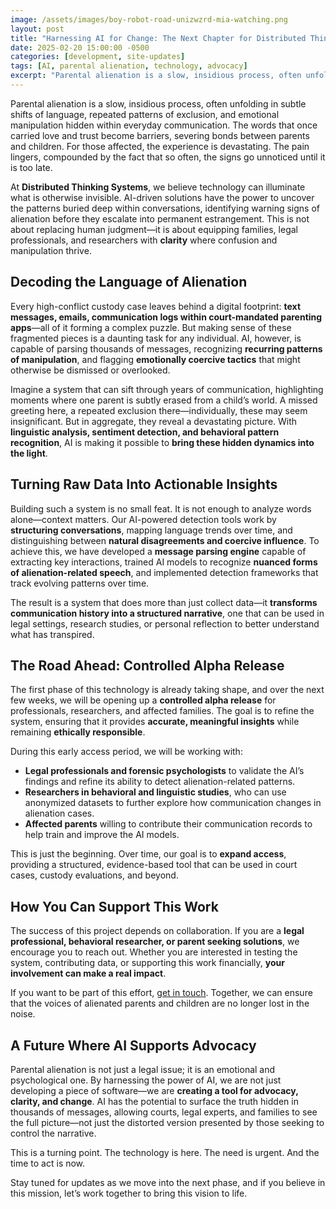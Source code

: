 ```yaml
---
image: /assets/images/boy-robot-road-unizwzrd-mia-watching.png
layout: post
title: "Harnessing AI for Change: The Next Chapter for Distributed Thinking Systems"
date: 2025-02-20 15:00:00 -0500
categories: [development, site-updates]
tags: [AI, parental alienation, technology, advocacy]
excerpt: "Parental alienation is a slow, insidious process, often unfolding in subtle shifts of language, repeated patterns of exclusion, and emotional manipulation hidden within everyday communication. The words that once carried love and trust become barriers, severing bonds between parents and children. For those affected, the experience is devastating. The pain lingers, compounded by the fact that so often, the signs go unnoticed until it is too late."
---
```


Parental alienation is a slow, insidious process, often unfolding in subtle shifts of language, repeated patterns of exclusion, and emotional manipulation hidden within everyday communication. The words that once carried love and trust become barriers, severing bonds between parents and children. For those affected, the experience is devastating. The pain lingers, compounded by the fact that so often, the signs go unnoticed until it is too late.

At **Distributed Thinking Systems**, we believe technology can illuminate what is otherwise invisible. AI-driven solutions have the power to uncover the patterns buried deep within conversations, identifying warning signs of alienation before they escalate into permanent estrangement. This is not about replacing human judgment—it is about equipping families, legal professionals, and researchers with **clarity** where confusion and manipulation thrive.

## Decoding the Language of Alienation

Every high-conflict custody case leaves behind a digital footprint: **text messages, emails, communication logs within court-mandated parenting apps**—all of it forming a complex puzzle. But making sense of these fragmented pieces is a daunting task for any individual. AI, however, is capable of parsing thousands of messages, recognizing **recurring patterns of manipulation**, and flagging **emotionally coercive tactics** that might otherwise be dismissed or overlooked.

Imagine a system that can sift through years of communication, highlighting moments where one parent is subtly erased from a child’s world. A missed greeting here, a repeated exclusion there—individually, these may seem insignificant. But in aggregate, they reveal a devastating picture. With **linguistic analysis, sentiment detection, and behavioral pattern recognition**, AI is making it possible to **bring these hidden dynamics into the light**.

## Turning Raw Data Into Actionable Insights

Building such a system is no small feat. It is not enough to analyze words alone—context matters. Our AI-powered detection tools work by **structuring conversations**, mapping language trends over time, and distinguishing between **natural disagreements and coercive influence**. To achieve this, we have developed a **message parsing engine** capable of extracting key interactions, trained AI models to recognize **nuanced forms of alienation-related speech**, and implemented detection frameworks that track evolving patterns over time.

The result is a system that does more than just collect data—it **transforms communication history into a structured narrative**, one that can be used in legal settings, research studies, or personal reflection to better understand what has transpired.

## The Road Ahead: Controlled Alpha Release

The first phase of this technology is already taking shape, and over the next few weeks, we will be opening up a **controlled alpha release** for professionals, researchers, and affected families. The goal is to refine the system, ensuring that it provides **accurate, meaningful insights** while remaining **ethically responsible**.

During this early access period, we will be working with:

- **Legal professionals and forensic psychologists** to validate the AI’s findings and refine its ability to detect alienation-related patterns.
- **Researchers in behavioral and linguistic studies**, who can use anonymized datasets to further explore how communication changes in alienation cases.
- **Affected parents** willing to contribute their communication records to help train and improve the AI models.

This is just the beginning. Over time, our goal is to **expand access**, providing a structured, evidence-based tool that can be used in court cases, custody evaluations, and beyond.

## How You Can Support This Work

The success of this project depends on collaboration. If you are a **legal professional, behavioral researcher, or parent seeking solutions**, we encourage you to reach out. Whether you are interested in testing the system, contributing data, or supporting this work financially, **your involvement can make a real impact**.

If you want to be part of this effort, [get in touch](/contact). Together, we can ensure that the voices of alienated parents and children are no longer lost in the noise.

## A Future Where AI Supports Advocacy

Parental alienation is not just a legal issue; it is an emotional and psychological one. By harnessing the power of AI, we are not just developing a piece of software—we are **creating a tool for advocacy, clarity, and change**. AI has the potential to surface the truth hidden in thousands of messages, allowing courts, legal experts, and families to see the full picture—not just the distorted version presented by those seeking to control the narrative.

This is a turning point. The technology is here. The need is urgent. And the time to act is now.

Stay tuned for updates as we move into the next phase, and if you believe in this mission, let’s work together to bring this vision to life.


